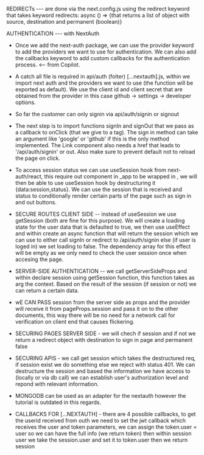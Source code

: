 REDIRECTs --- are done via the next.config.js using the redirect keyword that takes keyword redirects: async () => {that returns a list of object with source, destination and permanent (boolean)}

AUTHENTICATION --- with NextAuth

- Once we add the next-auth package, we can use the provider keyword to add the providers we want to use for authentication. We can also add the callbacks keyword to add custom callbacks for the authentication process. <-- from Copilot.

- A catch all file is required in api/auth (folter) [...nextauth].js, within we import next auth and the providers we want to use (the function will be exported as default). We use the client id and client secret that are obtained from the provider in this case github -> settings -> developer options.

- So far the customer can only signin via api/auth/signin or signout

- The next step is to import functions signIn and signOut that we pass as a callback to onClick (that we give to a tag). The sign in method can take an argument like 'google' or 'github' if this is the only method implemented. The Link component also needs a href that leads to '/api/auth/signin' or out. Also make sure to prevent default not to reload the page on click.

- To access session status we can use useSession hook from next-auth/react, this require out component in \_app to be wrapped in <SessionProvider session ={pageProps.session}>, we will then be able to use useSession hook by destructuring it {data:session,status}. We can use the session that is received and status to conditionally render certain parts of the page such as sign in and out buttons.

- SECURE ROUTES CLIENT SIDE -- instead of useSession we use getSession (both are fine for this purpose). We will create a loading state for the user data that is defaulted to true, we then use useEffect and within create an async function that will return the session which we can use to either call signIn or redirect to /api/auth/signin else (if user is loged in) we set loading to false. The dependency array for this effect will be empty as we only need to check the user session once when accesing the page.

- SERVER-SIDE AUTHENTICATION -- we call getServerSideProps and within declare session using getSession function, this function takes as arg the context. Based on the result of the session (if session or not) we can return a certain data.

- wE CAN PASS session from the server side as props and the provider will receive it from pageProps.session and pass it on to the other documents, this way there will be no need for a network call for verification on client end that causes flickering.

- SECURING PAGES SERVER SIDE - we will chech if session and if not we return a redirect object with destination to sign in page and permanent false

- SECURING APIS - we call get session which takes the destructured req, if session exist we do something else we reject with status 401. We can destructure the session and based the information we have access to (locally or via db call) we can establish user's authorization level and repond with relevant information.

- MONGODB can be used as an adapter for the nextauth however the tutorial is outdated in this regards.

- CALLBACKS FOR [...NEXTAUTH] - there are 4 possible callbacks, to get the userid received from outh we need to set the jwt callback which receives the user and token parameters, we can assign the token.user = user so we can have the full info (we return token) then within session user we take the session.user and set it to token.user then we return session
